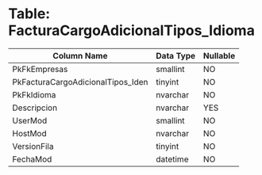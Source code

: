 # Table: FacturaCargoAdicionalTipos_Idioma

| Column Name | Data Type | Nullable |
|-------------|-----------|----------|
| PkFkEmpresas | smallint | NO |
| PkFacturaCargoAdicionalTipos_Iden | tinyint | NO |
| PkFkIdioma | nvarchar | NO |
| Descripcion | nvarchar | YES |
| UserMod | smallint | NO |
| HostMod | nvarchar | NO |
| VersionFila | tinyint | NO |
| FechaMod | datetime | NO |
